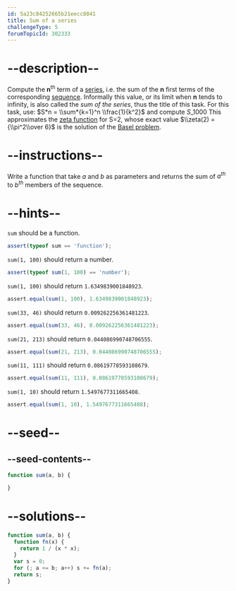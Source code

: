 ```yaml
---
id: 5a23c84252665b21eecc8041
title: Sum of a series
challengeType: 5
forumTopicId: 302333
---
```


# --description--

Compute the **n**<sup>th</sup> term of a [series](<https://en.wikipedia.org/wiki/Series (mathematics)>), i.e. the sum of the **n** first terms of the corresponding [sequence](https://en.wikipedia.org/wiki/sequence). Informally this value, or its limit when **n** tends to infinity, is also called the *sum of the series*, thus the title of this task. For this task, use: $S*n = \\sum*{k=1}^n \\frac{1}{k^2}$ and compute $S\_{1000}$ This approximates the [zeta function](<https://en.wikipedia.org/wiki/Riemann zeta function>) for S=2, whose exact value $\\zeta(2) = {\\pi^2\\over 6}$ is the solution of the [Basel problem](<https://en.wikipedia.org/wiki/Basel problem>).

# --instructions--

Write a function that take $a$ and $b$ as parameters and returns the sum of $a^{th}$ to $b^{th}$ members of the sequence.

# --hints--

`sum` should be a function.

```js
assert(typeof sum == 'function');
```

`sum(1, 100)` should return a number.

```js
assert(typeof sum(1, 100) == 'number');
```

`sum(1, 100)` should return `1.6349839001848923`.

```js
assert.equal(sum(1, 100), 1.6349839001848923);
```

`sum(33, 46)` should return `0.009262256361481223`.

```js
assert.equal(sum(33, 46), 0.009262256361481223);
```

`sum(21, 213)` should return `0.044086990748706555`.

```js
assert.equal(sum(21, 213), 0.044086990748706555);
```

`sum(11, 111)` should return `0.08619778593108679`.

```js
assert.equal(sum(11, 111), 0.08619778593108679);
```

`sum(1, 10)` should return `1.5497677311665408`.

```js
assert.equal(sum(1, 10), 1.5497677311665408);
```

# --seed--

## --seed-contents--

```js
function sum(a, b) {

}
```

# --solutions--

```js
function sum(a, b) {
  function fn(x) {
    return 1 / (x * x);
  }
  var s = 0;
  for (; a <= b; a++) s += fn(a);
  return s;
}
```
